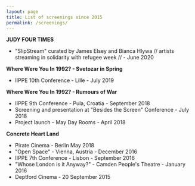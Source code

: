 ```yaml
---
layout: page
title: List of screenings since 2015
permalink: /screenings/
---
```


**JUDY FOUR TIMES**   
- "SlipStream" curated by James Elsey and Bianca Hlywa // artists streaming in solidarity with refugee week //  - June 2020  

**Where Were You In 1992? - Svetozar in Spring**  
- IIPPE 10th Conference - Lille - July 2019  

**Where Were You In 1992? - Rumours of War**  
- IIPPE 9th Conference - Pula, Croatia - September 2018  
- Screening and presentation at "Besides the Screen" Conference - July 2018  
- Project launch - May Day Rooms - April 2018  

**Concrete Heart Land**  
- Pirate Cinema - Berlin May 2018  
- "Open Space" - Vienna, Austria - December 2016  
- IIPPE 7th Conference - Lisbon - September 2016  
- "Whose London is it Anyway?" - Camden People's Theatre - January 2016  
- Deptford Cinema - 20 September 2015  
